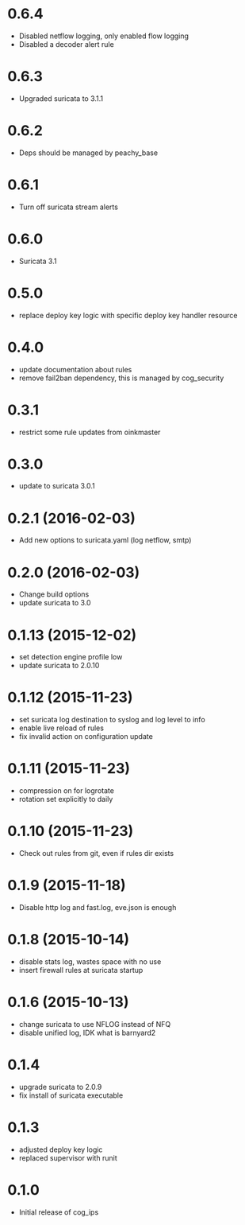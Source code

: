 # 0.6.4
- Disabled netflow logging, only enabled flow logging
- Disabled a decoder alert rule

# 0.6.3
- Upgraded suricata to 3.1.1

# 0.6.2
- Deps should be managed by peachy_base

# 0.6.1
- Turn off suricata stream alerts

# 0.6.0
- Suricata 3.1

# 0.5.0
- replace deploy key logic with specific deploy key handler resource

# 0.4.0
- update documentation about rules
- remove fail2ban dependency, this is managed by cog_security

# 0.3.1
- restrict some rule updates from oinkmaster

# 0.3.0
- update to suricata 3.0.1

# 0.2.1 (2016-02-03)
- Add new options to suricata.yaml (log netflow, smtp)

# 0.2.0 (2016-02-03)
- Change build options
- update suricata to 3.0

# 0.1.13 (2015-12-02)
- set detection engine profile low
- update suricata to 2.0.10

# 0.1.12 (2015-11-23)
- set suricata log destination to syslog and log level to info
- enable live reload of rules
- fix invalid action on configuration update

# 0.1.11 (2015-11-23)
- compression on for logrotate
- rotation set explicitly to daily

# 0.1.10 (2015-11-23)
- Check out rules from git, even if rules dir exists

# 0.1.9 (2015-11-18)
- Disable http log and fast.log, eve.json is enough

# 0.1.8 (2015-10-14)
- disable stats log, wastes space with no use
- insert firewall rules at suricata startup

# 0.1.6 (2015-10-13)
- change suricata to use NFLOG instead of NFQ
- disable unified log, IDK what is barnyard2

# 0.1.4
- upgrade suricata to 2.0.9
- fix install of suricata executable

# 0.1.3
- adjusted deploy key logic
- replaced supervisor with runit

# 0.1.0
- Initial release of cog_ips
